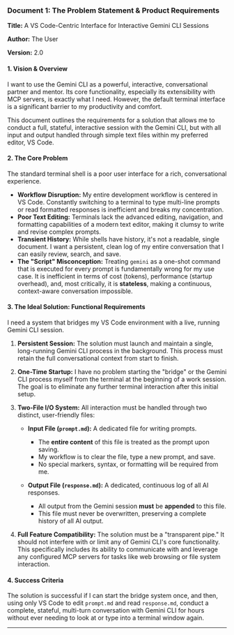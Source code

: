 ### **Document 1: The Problem Statement & Product Requirements**

**Title:** A VS Code-Centric Interface for Interactive Gemini CLI Sessions

**Author:** The User

**Version:** 2.0 

#### **1. Vision & Overview**

I want to use the Gemini CLI as a powerful, interactive, conversational partner and mentor. Its core functionality, especially its extensibility with MCP servers, is exactly what I need. However, the default terminal interface is a significant barrier to my productivity and comfort.

This document outlines the requirements for a solution that allows me to conduct a full, stateful, interactive session with the Gemini CLI, but with all input and output handled through simple text files within my preferred editor, VS Code.

#### **2. The Core Problem**

The standard terminal shell is a poor user interface for a rich, conversational experience.

*   **Workflow Disruption:** My entire development workflow is centered in VS Code. Constantly switching to a terminal to type multi-line prompts or read formatted responses is inefficient and breaks my concentration.
*   **Poor Text Editing:** Terminals lack the advanced editing, navigation, and formatting capabilities of a modern text editor, making it clumsy to write and revise complex prompts.
*   **Transient History:** While shells have history, it's not a readable, single document. I want a persistent, clean log of my entire conversation that I can easily review, search, and save.
*   **The "Script" Misconception:** Treating `gemini` as a one-shot command that is executed for every prompt is fundamentally wrong for my use case. It is inefficient in terms of cost (tokens), performance (startup overhead), and, most critically, it is **stateless**, making a continuous, context-aware conversation impossible.

#### **3. The Ideal Solution: Functional Requirements**

I need a system that bridges my VS Code environment with a live, running Gemini CLI session.

1.  **Persistent Session:** The solution must launch and maintain a single, long-running Gemini CLI process in the background. This process must retain the full conversational context from start to finish.

2.  **One-Time Startup:** I have no problem starting the "bridge" or the Gemini CLI process myself from the terminal at the beginning of a work session. The goal is to eliminate any further terminal interaction after this initial setup.

3.  **Two-File I/O System:** All interaction must be handled through two distinct, user-friendly files:
    
    *   **Input File (`prompt.md`):** A dedicated file for writing prompts.
        - The **entire content** of this file is treated as the prompt upon saving.
        - My workflow is to clear the file, type a new prompt, and save.
        - No special markers, syntax, or formatting will be required from me.
    
    *   **Output File (`response.md`):** A dedicated, continuous log of all AI responses.
        - All output from the Gemini session **must** be **appended** to this file.
        - This file must never be overwritten, preserving a complete history of all AI output.

4.  **Full Feature Compatibility:** The solution must be a "transparent pipe." It should not interfere with or limit any of Gemini CLI's core functionality. This specifically includes its ability to communicate with and leverage any configured MCP servers for tasks like web browsing or file system interaction.

#### **4. Success Criteria**

The solution is successful if I can start the bridge system once, and then, using only VS Code to edit `prompt.md` and read `response.md`, conduct a complete, stateful, multi-turn conversation with Gemini CLI for hours without ever needing to look at or type into a terminal window again.

---

